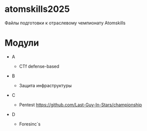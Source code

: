 # atomskills2025

Файлы подготовки к отраслевому чемпионату Atomskills

# Модули
- A
    - CTf defense-based
- B
    - Защита инфраструктуры
- C
    - Pentest
 https://github.com/Last-Guy-In-Stars/championship

- D
    - Foresinc`s
